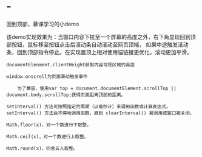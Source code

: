 # -
回到顶部，慕课学习的小demo

该demo实现效果为：当窗口内容下拉至一个屏幕的高度之外，右下角显现回到顶部按钮，鼠标移至按钮点击后滚动条自动滚动至网页顶端，
如果中途触发滚动条，回到顶部指令停止。在实现置顶上相对使用锚链接更优化，滚动更加平滑。

    documentElenment.clientHeight获取内容可视区域的高度
    
    window.onscroll为页面滑动触发事件
        
        为了兼容，使用var top = document.documentElement.scrollTop || document.body.scrollTop;获得页面距离顶部的距离。
        
    setInterval() 方法可按照指定的周期（以毫秒计）来调用函数或计算表达式。
    setInterval() 方法会不停地调用函数，直到 clearInterval() 被调用或窗口被关闭。
    
    Math.floor(x)，对一个数进行下取整。
    
    Math.ceil(x)，对一个数进行上取整。
    
    Math.round(x)，四舍五入取整。
    
